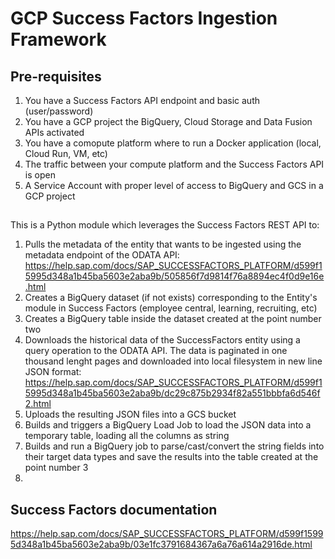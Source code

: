 # GCP Success Factors Ingestion Framework

## Pre-requisites

1. You have a Success Factors API endpoint and basic auth (user/password)
2. You have a GCP project the BigQuery, Cloud Storage and Data Fusion APIs activated
3. You have a comopute platform where to run a Docker application (local, Cloud Run, VM, etc)
4. The traffic between your compute platform and the Success Factors API is open
5. A Service Account with proper level of access to BigQuery and GCS in a GCP project

## 

This is a Python module which leverages the Success Factors REST API to:
1. Pulls the metadata of the entity that wants to be ingested using the metadata endpoint of the ODATA API: https://help.sap.com/docs/SAP_SUCCESSFACTORS_PLATFORM/d599f15995d348a1b45ba5603e2aba9b/505856f7d9814f76a8894ec4f0d9e16e.html
2. Creates a BigQuery dataset (if not exists) corresponding to the Entity's module in Success Factors (employee central, learning, recruiting, etc)
3. Creates a BigQuery table inside the dataset created at the point number two
4. Downloads the historical data of the SuccessFactors entity using a query operation to the ODATA API. The data is paginated in one thousand lenght pages and downloaded into local filesystem in new line JSON format: https://help.sap.com/docs/SAP_SUCCESSFACTORS_PLATFORM/d599f15995d348a1b45ba5603e2aba9b/dc29c875b2934f82a551bbbfa6d546f2.html
5. Uploads the resulting JSON files into a GCS bucket
6. Builds and triggers a BigQuery Load Job to load the JSON data into a temporary table, loading all the columns as string
7. Builds and run a BigQuery job to parse/cast/convert the string fields into their target data types and save the results into the table created at the point number 3
8. 


## Success Factors documentation
https://help.sap.com/docs/SAP_SUCCESSFACTORS_PLATFORM/d599f15995d348a1b45ba5603e2aba9b/03e1fc3791684367a6a76a614a2916de.html
